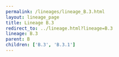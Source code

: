 ```yaml
---
permalink: /lineages/lineage_B.3.html
layout: lineage_page
title: Lineage B.3
redirect_to: ../lineage.html?lineage=B.3
lineage: B.3
parent: B
children: ['B.3', 'B.3.1']
---
```

